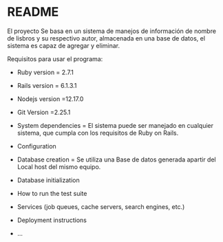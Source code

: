# README

El proyecto Se basa en un sistema de manejos de información de nombre de lisbros y su respectivo autor,
almacenada en una base de datos, el sistema es capaz de agregar y eliminar.


Requisitos para usar el programa:
* Ruby version   = 2.7.1
* Rails version  = 6.1.3.1
* Nodejs version =12.17.0
* Git Version    =2.25.1

* System dependencies = El sistema puede ser manejado en cualquier sistema, que cumpla con los requisitos 
			 de Ruby on Rails.

* Configuration

* Database creation = Se utiliza una Base de datos generada apartir del Local host del mismo equipo.

* Database initialization

* How to run the test suite

* Services (job queues, cache servers, search engines, etc.)

* Deployment instructions

* ...
